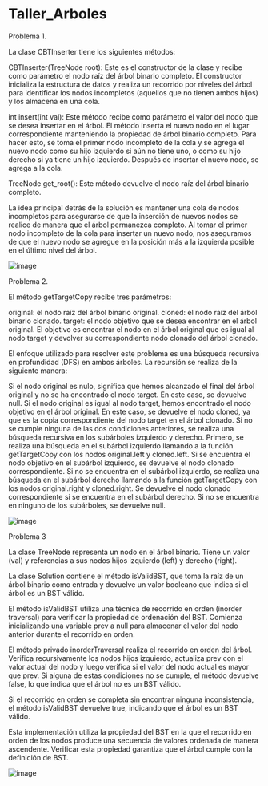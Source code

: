 # Taller_Arboles

Problema 1.

La clase CBTInserter tiene los siguientes métodos:

CBTInserter(TreeNode root): Este es el constructor de la clase y recibe como parámetro el nodo raíz del árbol binario completo. El constructor inicializa la estructura de datos y realiza un recorrido por niveles del árbol para identificar los nodos incompletos (aquellos que no tienen ambos hijos) y los almacena en una cola.

int insert(int val): Este método recibe como parámetro el valor del nodo que se desea insertar en el árbol. El método inserta el nuevo nodo en el lugar correspondiente manteniendo la propiedad de árbol binario completo. Para hacer esto, se toma el primer nodo incompleto de la cola y se agrega el nuevo nodo como su hijo izquierdo si aún no tiene uno, o como su hijo derecho si ya tiene un hijo izquierdo. Después de insertar el nuevo nodo, se agrega a la cola.

TreeNode get_root(): Este método devuelve el nodo raíz del árbol binario completo.

La idea principal detrás de la solución es mantener una cola de nodos incompletos para asegurarse de que la inserción de nuevos nodos se realice de manera que el árbol permanezca completo. Al tomar el primer nodo incompleto de la cola para insertar un nuevo nodo, nos aseguramos de que el nuevo nodo se agregue en la posición más a la izquierda posible en el último nivel del árbol.

![image](https://github.com/Neider123/Taller_Arboles/assets/102388129/48336151-c246-41ad-bf70-1f3af75f2d30)


Problema 2.

El método getTargetCopy recibe tres parámetros:

original: el nodo raíz del árbol binario original.
cloned: el nodo raíz del árbol binario clonado.
target: el nodo objetivo que se desea encontrar en el árbol original.
El objetivo es encontrar el nodo en el árbol original que es igual al nodo target y devolver su correspondiente nodo clonado del árbol clonado.

El enfoque utilizado para resolver este problema es una búsqueda recursiva en profundidad (DFS) en ambos árboles. La recursión se realiza de la siguiente manera:

Si el nodo original es nulo, significa que hemos alcanzado el final del árbol original y no se ha encontrado el nodo target. En este caso, se devuelve null.
Si el nodo original es igual al nodo target, hemos encontrado el nodo objetivo en el árbol original. En este caso, se devuelve el nodo cloned, ya que es la copia correspondiente del nodo target en el árbol clonado.
Si no se cumple ninguna de las dos condiciones anteriores, se realiza una búsqueda recursiva en los subárboles izquierdo y derecho. Primero, se realiza una búsqueda en el subárbol izquierdo llamando a la función getTargetCopy con los nodos original.left y cloned.left. Si se encuentra el nodo objetivo en el subárbol izquierdo, se devuelve el nodo clonado correspondiente. Si no se encuentra en el subárbol izquierdo, se realiza una búsqueda en el subárbol derecho llamando a la función getTargetCopy con los nodos original.right y cloned.right. Se devuelve el nodo clonado correspondiente si se encuentra en el subárbol derecho. Si no se encuentra en ninguno de los subárboles, se devuelve null.

![image](https://github.com/Neider123/Taller_Arboles/assets/102388129/0261baa0-64c2-4817-afb1-0897cbcb5b6d)


Problema 3

La clase TreeNode representa un nodo en el árbol binario. Tiene un valor (val) y referencias a sus nodos hijos izquierdo (left) y derecho (right).

La clase Solution contiene el método isValidBST, que toma la raíz de un árbol binario como entrada y devuelve un valor booleano que indica si el árbol es un BST válido.

El método isValidBST utiliza una técnica de recorrido en orden (inorder traversal) para verificar la propiedad de ordenación del BST. Comienza inicializando una variable prev a null para almacenar el valor del nodo anterior durante el recorrido en orden.

El método privado inorderTraversal realiza el recorrido en orden del árbol. Verifica recursivamente los nodos hijos izquierdo, actualiza prev con el valor actual del nodo y luego verifica si el valor del nodo actual es mayor que prev. Si alguna de estas condiciones no se cumple, el método devuelve false, lo que indica que el árbol no es un BST válido.

Si el recorrido en orden se completa sin encontrar ninguna inconsistencia, el método isValidBST devuelve true, indicando que el árbol es un BST válido.

Esta implementación utiliza la propiedad del BST en la que el recorrido en orden de los nodos produce una secuencia de valores ordenada de manera ascendente. Verificar esta propiedad garantiza que el árbol cumple con la definición de BST.

![image](https://github.com/Neider123/Taller_Arboles/assets/102388129/d782fef1-9889-4183-8860-841ac26120ef)



